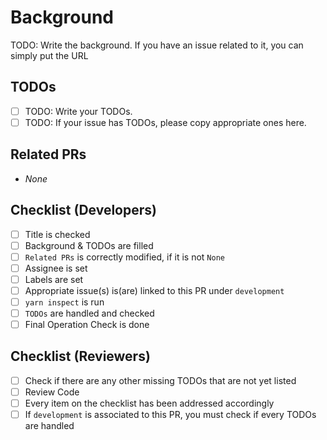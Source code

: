 # Background
TODO: Write the background. If you have an issue related to it, you can simply put the URL

## TODOs
- [ ] TODO: Write your TODOs.
- [ ] TODO: If your issue has TODOs, please copy appropriate ones here.

## Related PRs
- _None_

## Checklist (Developers)
- [ ] Title is checked
- [ ] Background & TODOs are filled
- [ ] `Related PRs` is correctly modified, if it is not `None`
- [ ] Assignee is set
- [ ] Labels are set
- [ ] Appropriate issue(s) is(are) linked to this PR under `development`
- [ ] `yarn inspect` is run
- [ ] `TODOs` are handled and checked
- [ ] Final Operation Check is done

## Checklist (Reviewers)
- [ ] Check if there are any other missing TODOs that are not yet listed
- [ ] Review Code
- [ ] Every item on the checklist has been addressed accordingly
- [ ] If `development` is associated to this PR, you must check if every TODOs are handled
